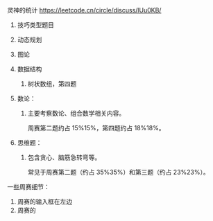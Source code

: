 



灵神的统计 https://leetcode.cn/circle/discuss/lUu0KB/

1. 技巧类型题目

2. 动态规划

3. 图论

4. 数据结构

   1. 树状数组，第四题

5. 数论：

   1. 主要考察数论、组合数学相关内容。

      周赛第二题约占 15%15%，第四题约占 18%18%。

6. 思维题：

   1. 包含贪心、脑筋急转弯等。

      常见于周赛第二题（约占 35%35%）和第三题（约占 23%23%）。


一些周赛细节：

1. 周赛的输入框在左边
2. 周赛的